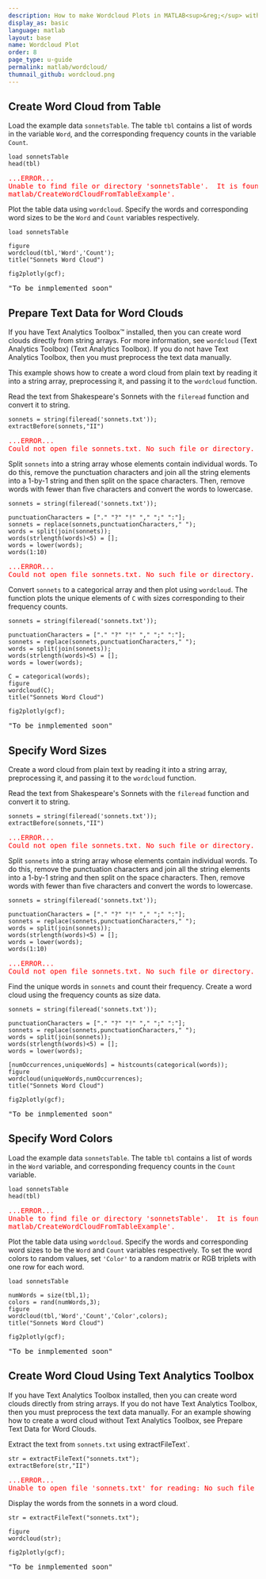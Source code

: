 ```yaml
---
description: How to make Wordcloud Plots in MATLAB<sup>&reg;</sup> with Plotly.
display_as: basic
language: matlab
layout: base
name: Wordcloud Plot
order: 8
page_type: u-guide
permalink: matlab/wordcloud/
thumnail_github: wordcloud.png
---
```


## Create Word Cloud from Table

Load the example data `sonnetsTable`. The table `tbl` contains a list of words in the variable `Word`, and the corresponding frequency counts in the variable `Count`.

```{matlab}
load sonnetsTable
head(tbl)
```
<pre class="code-output">
<font color="red">...ERROR...<br>Unable to find file or directory 'sonnetsTable'.  It is found in 
matlab/CreateWordCloudFromTableExample'.</font>
</pre>


Plot the table data using `wordcloud`. Specify the words and corresponding word sizes to be the `Word` and `Count` variables respectively.

```{matlab}
load sonnetsTable

figure
wordcloud(tbl,'Word','Count');
title("Sonnets Word Cloud")

fig2plotly(gcf);
```
<pre class="code-output">
"To be inmplemented soon"
</pre>




## Prepare Text Data for Word Clouds

If you have Text Analytics Toolbox™ installed, then you can create word clouds directly from string arrays. For more information, see `wordcloud` (Text Analytics Toolbox) (Text Analytics Toolbox). If you do not have Text Analytics Toolbox, then you must preprocess the text data manually. 

This example shows how to create a word cloud from plain text by reading it into a string array, preprocessing it, and passing it to the `wordcloud` function.

Read the text from Shakespeare's Sonnets with the `fileread` function and convert it to string.

```{matlab}
sonnets = string(fileread('sonnets.txt'));
extractBefore(sonnets,"II")
```
<pre class="code-output">
<font color="red">...ERROR...<br>Could not open file sonnets.txt. No such file or directory.</font>
</pre>


Split `sonnets` into a string array whose elements contain individual words. To do this, remove the punctuation characters and join all the string elements into a 1-by-1 string and then split on the space characters. Then, remove words with fewer than five characters and convert the words to lowercase.

```{matlab}
sonnets = string(fileread('sonnets.txt'));

punctuationCharacters = ["." "?" "!" "," ";" ":"];
sonnets = replace(sonnets,punctuationCharacters," ");
words = split(join(sonnets));
words(strlength(words)<5) = [];
words = lower(words);
words(1:10)
```
<pre class="code-output">
<font color="red">...ERROR...<br>Could not open file sonnets.txt. No such file or directory.</font>
</pre>



Convert `sonnets` to a categorical array and then plot using `wordcloud`. The function plots the unique elements of `C` with sizes corresponding to their frequency counts.

```{matlab}
sonnets = string(fileread('sonnets.txt'));

punctuationCharacters = ["." "?" "!" "," ";" ":"];
sonnets = replace(sonnets,punctuationCharacters," ");
words = split(join(sonnets));
words(strlength(words)<5) = [];
words = lower(words);

C = categorical(words);
figure
wordcloud(C);
title("Sonnets Word Cloud")

fig2plotly(gcf);
```
<pre class="code-output">
"To be inmplemented soon"
</pre>




## Specify Word Sizes

Create a word cloud from plain text by reading it into a string array, preprocessing it, and passing it to the `wordcloud` function.

Read the text from Shakespeare's Sonnets with the `fileread` function and convert it to string.

```{matlab}
sonnets = string(fileread('sonnets.txt'));
extractBefore(sonnets,"II")
```
<pre class="code-output">
<font color="red">...ERROR...<br>Could not open file sonnets.txt. No such file or directory.</font>
</pre>

Split `sonnets` into a string array whose elements contain individual words. To do this, remove the punctuation characters and join all the string elements into a 1-by-1 string and then split on the space characters. Then, remove words with fewer than five characters and convert the words to lowercase.

```{matlab}
sonnets = string(fileread('sonnets.txt'));

punctuationCharacters = ["." "?" "!" "," ";" ":"];
sonnets = replace(sonnets,punctuationCharacters," ");
words = split(join(sonnets));
words(strlength(words)<5) = [];
words = lower(words);
words(1:10)
```
<pre class="code-output">
<font color="red">...ERROR...<br>Could not open file sonnets.txt. No such file or directory.</font>
</pre>

Find the unique words in `sonnets` and count their frequency. Create a word cloud using the frequency counts as size data.

```{matlab}
sonnets = string(fileread('sonnets.txt'));

punctuationCharacters = ["." "?" "!" "," ";" ":"];
sonnets = replace(sonnets,punctuationCharacters," ");
words = split(join(sonnets));
words(strlength(words)<5) = [];
words = lower(words);

[numOccurrences,uniqueWords] = histcounts(categorical(words));
figure
wordcloud(uniqueWords,numOccurrences);
title("Sonnets Word Cloud")

fig2plotly(gcf);
```
<pre class="code-output">
"To be inmplemented soon"
</pre>



## Specify Word Colors

Load the example data `sonnetsTable`. The table `tbl` contains a list of words in the `Word` variable, and corresponding frequency counts in the `Count` variable.

```{matlab}
load sonnetsTable
head(tbl)
```
<pre class="code-output">
<font color="red">...ERROR...<br>Unable to find file or directory 'sonnetsTable'.  It is found in 
matlab/CreateWordCloudFromTableExample'.</font>
</pre>


Plot the table data using `wordcloud`. Specify the words and corresponding word sizes to be the `Word` and `Count` variables respectively. To set the word colors to random values, set `'Color'` to a random matrix or RGB triplets with one row for each word.

```{matlab}
load sonnetsTable

numWords = size(tbl,1);
colors = rand(numWords,3);
figure
wordcloud(tbl,'Word','Count','Color',colors);
title("Sonnets Word Cloud")

fig2plotly(gcf);
```
<pre class="code-output">
"To be inmplemented soon"
</pre>



## Create Word Cloud Using Text Analytics Toolbox

If you have Text Analytics Toolbox installed, then you can create word clouds directly from string
                    arrays. If you do not have Text Analytics Toolbox, then you must preprocess the text data manually. For an example
                    showing how to create a word cloud without Text Analytics Toolbox, see Prepare Text Data for Word Clouds.

Extract the text from `sonnets.txt` using
                            extractFileText`.

```{matlab}
str = extractFileText("sonnets.txt");
extractBefore(str,"II")
```
<pre class="code-output">
<font color="red">...ERROR...<br>Unable to open file 'sonnets.txt' for reading: No such file or directory.</font>
</pre>



Display the words from the sonnets in a word cloud.

```{matlab}
str = extractFileText("sonnets.txt");

figure
wordcloud(str);

fig2plotly(gcf);
```
<pre class="code-output">
"To be inmplemented soon"
</pre>


